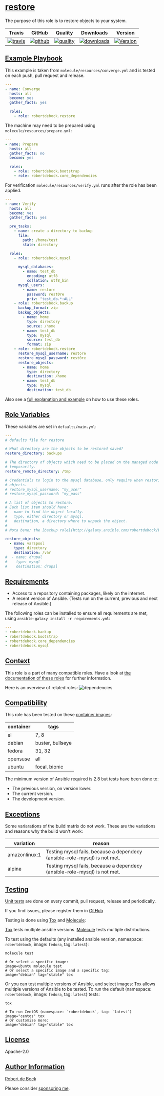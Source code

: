 # [restore](#restore)

The purpose of this role is to restore objects to your system.

|Travis|GitHub|Quality|Downloads|Version|
|------|------|-------|---------|-------|
|[![travis](https://travis-ci.com/robertdebock/ansible-role-restore.svg?branch=master)](https://travis-ci.com/robertdebock/ansible-role-restore)|[![github](https://github.com/robertdebock/ansible-role-restore/workflows/Ansible%20Molecule/badge.svg)](https://github.com/robertdebock/ansible-role-restore/actions)|[![quality](https://img.shields.io/ansible/quality/29918)](https://galaxy.ansible.com/robertdebock/restore)|[![downloads](https://img.shields.io/ansible/role/d/29918)](https://galaxy.ansible.com/robertdebock/restore)|[![Version](https://img.shields.io/github/release/robertdebock/ansible-role-restore.svg)](https://github.com/robertdebock/ansible-role-restore/releases/)|

## [Example Playbook](#example-playbook)

This example is taken from `molecule/resources/converge.yml` and is tested on each push, pull request and release.
```yaml
---
- name: Converge
  hosts: all
  become: yes
  gather_facts: yes

  roles:
    - role: robertdebock.restore
```

The machine may need to be prepared using `molecule/resources/prepare.yml`:
```yaml
---
- name: Prepare
  hosts: all
  gather_facts: no
  become: yes

  roles:
    - role: robertdebock.bootstrap
    - role: robertdebock.core_dependencies
```

For verification `molecule/resources/verify.yml` runs after the role has been applied.
```yaml
---
- name: Verify
  hosts: all
  become: yes
  gather_facts: yes

  pre_tasks:
    - name: create a directory to backup
      file:
        path: /home/test
        state: directory

  roles:
    - role: robertdebock.mysql

      mysql_databases:
        - name: test_db
          encoding: utf8
          collation: utf8_bin
      mysql_users:
        - name: restore
          password: rest0re
          priv: "test_db.*:ALL"
    - role: robertdebock.backup
      backup_format: zip
      backup_objects:
        - name: home
          type: directory
          source: /home
        - name: test_db
          type: mysql
          source: test_db
          format: zip
    - role: robertdebock.restore
      restore_mysql_username: restore
      restore_mysql_password: rest0re
      restore_objects:
        - name: home
          type: directory
          destination: /home
        - name: test_db
          type: mysql
          destination: test_db
```

Also see a [full explanation and example](https://robertdebock.nl/how-to-use-these-roles.html) on how to use these roles.

## [Role Variables](#role-variables)

These variables are set in `defaults/main.yml`:
```yaml
---
# defaults file for restore

# What directory are the objects to be restored saved?
restore_directory: backups

# The directory of objects which need to be placed on the managed node
# temporarily.
restore_remote_directory: /tmp

# Credentials to login to the mysql database, only require when restoring mysql
# objects.
# restore_mysql_username: "my_user"
# restore_mysql_password: "my_pass"

# A list of objects to restore.
# Each list item should have:
# - name to find the object locally.
#   type, either directory or mysql.
#   destination, a directory where to unpack the object.
#
# Nota bene; the [backup role](http://galaxy.ansible.com/robertdebock/backup) can be used to create restorable objects. The objects created with this role include the parent directory, so the destination mentioned here ~misses~ the last part of the directory

restore_objects:
  - name: varspool
    type: directory
    destination: /var
#  - name: drupal
#    type: mysql
#    destination: drupal
```

## [Requirements](#requirements)

- Access to a repository containing packages, likely on the internet.
- A recent version of Ansible. (Tests run on the current, previous and next release of Ansible.)

The following roles can be installed to ensure all requirements are met, using `ansible-galaxy install -r requirements.yml`:

```yaml
---
- robertdebock.backup
- robertdebock.bootstrap
- robertdebock.core_dependencies
- robertdebock.mysql

```

## [Context](#context)

This role is a part of many compatible roles. Have a look at [the documentation of these roles](https://robertdebock.nl/) for further information.

Here is an overview of related roles:
![dependencies](https://raw.githubusercontent.com/robertdebock/drawings/artifacts/restore.png "Dependency")

## [Compatibility](#compatibility)

This role has been tested on these [container images](https://hub.docker.com/u/robertdebock):

|container|tags|
|---------|----|
|el|7, 8|
|debian|buster, bullseye|
|fedora|31, 32|
|opensuse|all|
|ubuntu|focal, bionic|

The minimum version of Ansible required is 2.8 but tests have been done to:

- The previous version, on version lower.
- The current version.
- The development version.

## [Exceptions](#exceptions)

Some variarations of the build matrix do not work. These are the variations and reasons why the build won't work:

| variation                 | reason                 |
|---------------------------|------------------------|
| amazonlinux:1 | Testing mysql fails, because a dependecy (ansible-role-mysql) is not met. |
| alpine | Testing mysql fails, because a dependecy (ansible-role-mysql) is not met. |


## [Testing](#testing)

[Unit tests](https://travis-ci.com/robertdebock/ansible-role-restore) are done on every commit, pull request, release and periodically.

If you find issues, please register them in [GitHub](https://github.com/robertdebock/ansible-role-restore/issues)

Testing is done using [Tox](https://tox.readthedocs.io/en/latest/) and [Molecule](https://github.com/ansible/molecule):

[Tox](https://tox.readthedocs.io/en/latest/) tests multiple ansible versions.
[Molecule](https://github.com/ansible/molecule) tests multiple distributions.

To test using the defaults (any installed ansible version, namespace: `robertdebock`, image: `fedora`, tag: `latest`):

```
molecule test

# Or select a specific image:
image=ubuntu molecule test
# Or select a specific image and a specific tag:
image="debian" tag="stable" tox
```

Or you can test multiple versions of Ansible, and select images:
Tox allows multiple versions of Ansible to be tested. To run the default (namespace: `robertdebock`, image: `fedora`, tag: `latest`) tests:

```
tox

# To run CentOS (namespace: `robertdebock`, tag: `latest`)
image="centos" tox
# Or customize more:
image="debian" tag="stable" tox
```

## [License](#license)

Apache-2.0


## [Author Information](#author-information)

[Robert de Bock](https://robertdebock.nl/)

Please consider [sponsoring me](https://github.com/sponsors/robertdebock).
